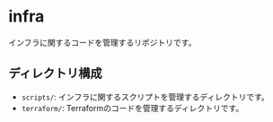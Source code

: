 # infra

インフラに関するコードを管理するリポジトリです。

## ディレクトリ構成

- `scripts/`: インフラに関するスクリプトを管理するディレクトリです。
- `terraform/`: Terraformのコードを管理するディレクトリです。
